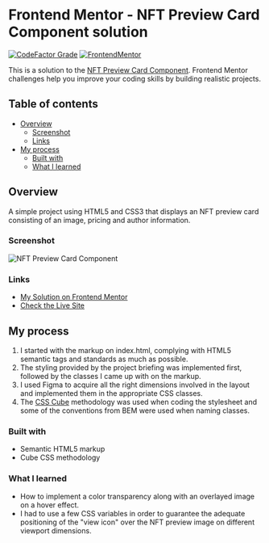 # Frontend Mentor - NFT Preview Card Component solution

[![CodeFactor Grade](https://img.shields.io/codefactor/grade/github/EONRaider/NFT-Preview-Card-Component?label=CodeFactor&logo=codefactor&style=flat-square)](https://www.codefactor.io/repository/github/eonraider/nft-preview-card-component)
[![FrontendMentor](https://img.shields.io/badge/FrontendMentor-EONRaider-blue?style=flat-square)](https://www.frontendmentor.io/profile/EONRaider)

This is a solution to the [NFT Preview Card Component](https://www.frontendmentor.io/challenges/nft-preview-card-component-SbdUL_w0U/hub). Frontend Mentor challenges help you improve your coding skills by building realistic projects.

## Table of contents

- [Overview](#overview)
  - [Screenshot](#screenshot)
  - [Links](#links)
- [My process](#my-process)
  - [Built with](#built-with)
  - [What I learned](#what-i-learned)

## Overview

A simple project using HTML5 and CSS3 that displays an NFT preview card consisting of an image, pricing and author information.

### Screenshot

![NFT Preview Card Component](https://github.com/EONRaider/NFT-Preview-Card-Component/assets/15611424/553e47e4-7906-48aa-a7f0-58dd4406a19a)

### Links
- [My Solution on Frontend Mentor](https://www.frontendmentor.io/solutions/responsive-html5css3-nft-preview-card-component-MB9r3Z65Hy)
- [Check the Live Site](https://eonraider-nft-preview-card-component.netlify.app/)

## My process

1. I started with the markup on index.html, complying with HTML5 semantic tags and standards as much as possible.
2. The styling provided by the project briefing was implemented first, followed by the classes I came up with on the markup.
3. I used Figma to acquire all the right dimensions involved in the layout and implemented them in the appropriate CSS classes.
4. The [CSS Cube](https://cube.fyi/) methodology was used when coding the stylesheet and some of the conventions from BEM were used when naming classes.

### Built with

- Semantic HTML5 markup
- Cube CSS methodology

### What I learned
- How to implement a color transparency along with an overlayed image on a hover effect.
- I had to use a few CSS variables in order to guarantee the adequate positioning of the "view icon" over the NFT preview image on different viewport dimensions.
